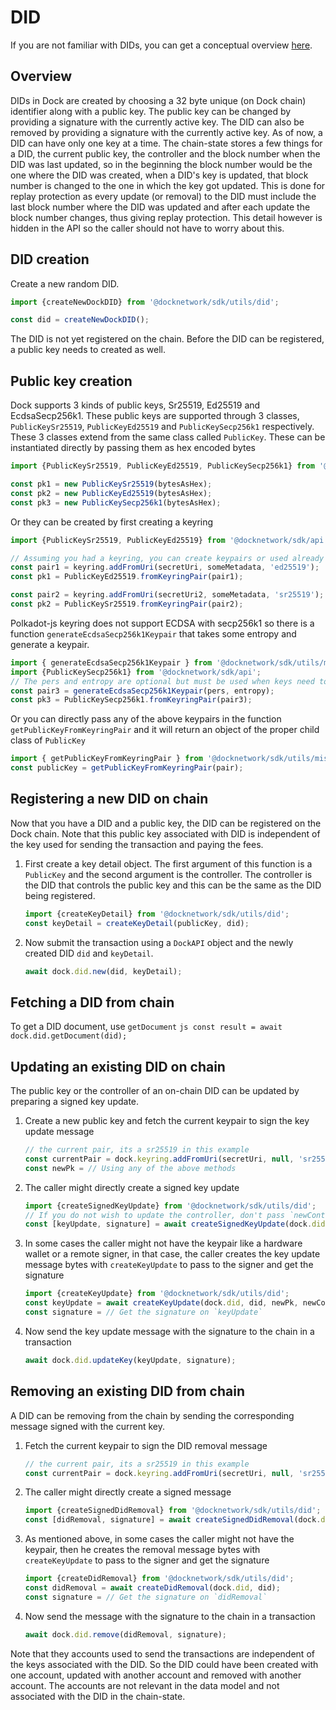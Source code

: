 # DID

If you are not familiar with DIDs, you can get a conceptual overview [here](./concepts_did.md).

## Overview
DIDs in Dock are created by choosing a 32 byte unique (on Dock chain) identifier along with a public key. The public key
can be changed by providing a signature with the currently active key. The DID can also be removed by providing a signature
with the currently active key. As of now, a DID can have only one key at a time.
The chain-state stores a few things for a DID, the current public key, the controller and the block number when the DID was
last updated, so in the beginning the block number would be the one where the DID was created, when a DID's key is updated,
that block number is changed to the one in which the key got updated. This is done for replay protection as every
update (or removal) to the DID must include the last block number where the DID was updated and after each update the block
number changes, thus giving replay protection. This detail however is hidden in the API so the caller should not have to worry
about this.

## DID creation
Create a new random DID.
```js
import {createNewDockDID} from '@docknetwork/sdk/utils/did';

const did = createNewDockDID();
```

The DID is not yet registered on the chain. Before the DID can be registered, a public key needs to created as well.

## Public key creation
Dock supports 3 kinds of public keys, Sr25519, Ed25519 and EcdsaSecp256k1. These public keys are supported
through 3 classes, `PublicKeySr25519`, `PublicKeyEd25519` and `PublicKeySecp256k1` respectively. These 3 classes
extend from the same class called `PublicKey`. These can be instantiated directly by passing them as hex encoded bytes
```js
import {PublicKeySr25519, PublicKeyEd25519, PublicKeySecp256k1} from '@docknetwork/sdk/api';

const pk1 = new PublicKeySr25519(bytesAsHex);
const pk2 = new PublicKeyEd25519(bytesAsHex);
const pk3 = new PublicKeySecp256k1(bytesAsHex);
```

Or they can be created by first creating a keyring
```js
import {PublicKeySr25519, PublicKeyEd25519} from '@docknetwork/sdk/api';

// Assuming you had a keyring, you can create keypairs or used already created keypairs
const pair1 = keyring.addFromUri(secretUri, someMetadata, 'ed25519');
const pk1 = PublicKeyEd25519.fromKeyringPair(pair1);

const pair2 = keyring.addFromUri(secretUri2, someMetadata, 'sr25519');
const pk2 = PublicKeySr25519.fromKeyringPair(pair2);

```

Polkadot-js keyring does not support ECDSA with secp256k1 so there is a function `generateEcdsaSecp256k1Keypair` that
takes some entropy and generate a keypair.
```js
import { generateEcdsaSecp256k1Keypair } from '@docknetwork/sdk/utils/misc';
import {PublicKeySecp256k1} from '@docknetwork/sdk/api';
// The pers and entropy are optional but must be used when keys need to be deterministic
const pair3 = generateEcdsaSecp256k1Keypair(pers, entropy);
const pk3 = PublicKeySecp256k1.fromKeyringPair(pair3);
```

Or you can directly pass any of the above keypairs in the function `getPublicKeyFromKeyringPair` and it will return an
object of the proper child class of `PublicKey`
```js
import { getPublicKeyFromKeyringPair } from '@docknetwork/sdk/utils/misc';
const publicKey = getPublicKeyFromKeyringPair(pair);
```

## Registering a new DID on chain
Now that you have a DID and a public key, the DID can be registered on the Dock chain. Note that this public key associated
with DID is independent of the key used for sending the transaction and paying the fees.
1. First create a key detail object. The first argument of this function is a `PublicKey` and the second argument is
the controller. The controller is the DID that controls the public key and this can be the same as the DID being
registered.
    ```js
    import {createKeyDetail} from '@docknetwork/sdk/utils/did';
    const keyDetail = createKeyDetail(publicKey, did);
    ```
1. Now submit the transaction using a `DockAPI` object and the newly created DID `did` and `keyDetail`.
    ```js
    await dock.did.new(did, keyDetail);
    ```

## Fetching a DID from chain
To get a DID document, use `getDocument`
    ```js
    const result = await dock.did.getDocument(did);
    ```

## Updating an existing DID on chain
The public key or the controller of an on-chain DID can be updated by preparing a signed key update.
1. Create a new public key and fetch the current keypair to sign the key update message
    ```js
    // the current pair, its a sr25519 in this example
    const currentPair = dock.keyring.addFromUri(secretUri, null, 'sr25519');
    const newPk = // Using any of the above methods
    ```
1. The caller might directly create a signed key update
    ```js
    import {createSignedKeyUpdate} from '@docknetwork/sdk/utils/did';
    // If you do not wish to update the controller, don't pass `newController`
    const [keyUpdate, signature] = await createSignedKeyUpdate(dock.did, did, newPk, currentPair, newController);
    ```
1. In some cases the caller might not have the keypair like a hardware wallet or a remote signer, in that case, the caller
creates the key update message bytes with `createKeyUpdate` to pass to the signer and get the signature
    ```js
    import {createKeyUpdate} from '@docknetwork/sdk/utils/did';
    const keyUpdate = await createKeyUpdate(dock.did, did, newPk, newController);
    const signature = // Get the signature on `keyUpdate`
    ```
1. Now send the key update message with the signature to the chain in a transaction
    ```js
    await dock.did.updateKey(keyUpdate, signature);
    ```

## Removing an existing DID from chain
A DID can be removing from the chain by sending the corresponding message signed with the current key.
1. Fetch the current keypair to sign the DID removal message
    ```js
    // the current pair, its a sr25519 in this example
    const currentPair = dock.keyring.addFromUri(secretUri, null, 'sr25519');
    ```
1. The caller might directly create a signed message
    ```js
    import {createSignedDidRemoval} from '@docknetwork/sdk/utils/did';
    const [didRemoval, signature] = await createSignedDidRemoval(dock.did, dockDID, currentPair);
    ```
1. As mentioned above, in some cases the caller might not have the keypair, then he creates the removal message bytes
with `createKeyUpdate` to pass to the signer and get the signature
    ```js
    import {createDidRemoval} from '@docknetwork/sdk/utils/did';
    const didRemoval = await createDidRemoval(dock.did, did);
    const signature = // Get the signature on `didRemoval`
    ```
1. Now send the message with the signature to the chain in a transaction
   ```js
   await dock.did.remove(didRemoval, signature);
   ```


Note that they accounts used to send the transactions are independent of the keys associated with the DID. So the DID could
have been created with one account, updated with another account and removed with another account. The accounts are not relevant
in the data model and not associated with the DID in the chain-state.
